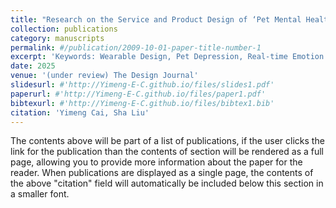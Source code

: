 ```yaml
---
title: "Research on the Service and Product Design of ‘Pet Mental Health Detection and Prevention’ Wearable Product"
collection: publications
category: manuscripts
permalink: #/publication/2009-10-01-paper-title-number-1
excerpt: 'Keywords: Wearable Design, Pet Depression, Real-time Emotion Detection, Animal Behavior, Human Animal Interaction\nPet mental health is increasingly recognized as a crucial aspect of overall pet well-being and a key determinant of the quality of life for both pets and their owners (pet-owner interaction). Recent societal initiatives and regulations highlight the growing importance of addressing pet emotional needs. Studies indicate that advanced technologies, such as wearable devices and machine learning, hold significant potential for real-time monitoring and enhancement of pet mental health. This research offers a powerful approach to anticipate future possibilities by visualizing detailed information through wearable product and UX/UI design. We present a set of design research methods engaging pet owners in various empathy activities and a design process to translate their needs into visual concepts for future pet mental health monitoring devices that are user-friendly and more likely to be adopted.'
date: 2025
venue: '(under review) The Design Journal'
slidesurl: #'http://Yimeng-E-C.github.io/files/slides1.pdf'
paperurl: #'http://Yimeng-E-C.github.io/files/paper1.pdf'
bibtexurl: #'http://Yimeng-E-C.github.io/files/bibtex1.bib'
citation: 'Yimeng Cai, Sha Liu'
---
```

The contents above will be part of a list of publications, if the user clicks the link for the publication than the contents of section will be rendered as a full page, allowing you to provide more information about the paper for the reader. When publications are displayed as a single page, the contents of the above "citation" field will automatically be included below this section in a smaller font.
